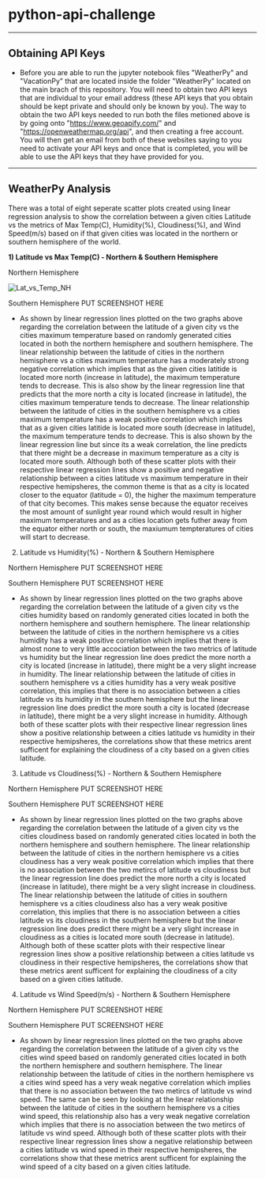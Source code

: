 # **python-api-challenge** #
--------

## Obtaining API Keys ##
* Before you are able to run the jupyter notebook files "WeatherPy" and "VacationPy" that are located inside the folder "WeatherPy" located on the main brach of this repository. You will need to obtain two API keys that are individual to your email address (these API keys that you obtain should be kept private and should only be known by you). The way to obtain the two API keys needed to run both the files metioned above is by going onto "https://www.geoapify.com/" and "https://openweathermap.org/api", and then creating a free account. You will then get an email from both of these websites saying to you need to activate your API keys and once that is completed, you will be able to use the API keys that they have provided for you. 
--------

## WeatherPy Analysis ##
There was a total of eight seperate scatter plots created using linear regression analysis to show the correlation between a given cities Latitude vs the metrics of Max Temp(C), Humidity(%), Cloudiness(%), and Wind Speed(m/s) based on if that given cities was located in the northern or southern hemisphere of the world.

**1) Latitude vs Max Temp(C) - Northern & Southern Hemisphere**

Northern Hemisphere

![Lat_vs_Temp_NH](https://github.com/nmrodio/python-api-challenge/assets/157527614/c0ab2bd0-7595-42bf-9e4b-ebe2ea7af8c9)

Southern Hemisphere 
PUT SCREENSHOT HERE

*  As shown by linear regression lines plotted on the two graphs above regarding the correlation between the latitude of a given city vs the cities maximum temperature based on randomly generated cities located in both the northern hemisphere and southern hemisphere. The linear relationship between the latitude of cities in the northern hemisphere vs a cities maximum temperature has a moderately strong negative correlation which implies that as the given cities latitide is located more north (increase in latitude), the maximum temperature tends to decrease. This is also show by the linear regression line that predicts that the more north a city is located (increase in latitude), the cities maximum temperature tends to decrease. The linear relationship between the latitude of cities in the southern hemisphere vs a cities maximum temperature has a weak positive correlation which implies that as a given cities latitide is located more south (decrease in latitude), the maximum temperature tends to decrease. This is also shown by the linear regression line but since its a weak correlation, the line predicts that there might be a decrease in maximum temperature as a city is located more south. Although both of these scatter plots with their respective linear regression lines show a positive and negative relationship between a cities latitude vs maximum temperature in their respective hemipsheres, the common theme is that as a city is located closer to the equator (latitude = 0), the higher the maximum temperature of that city becomes. This makes sense because the equator receives the most amount of sunlight year round which would result in higher maximum temperatures and as a cities location gets futher away from the equator either north or south, the maxiumum tempteratures of cities will start to decrease.

2) Latitude vs Humidity(%) - Northern & Southern Hemisphere

Northern Hemisphere
PUT SCREENSHOT HERE

Southern Hemisphere
PUT SCREENSHOT HERE

* As shown by linear regression lines plotted on the two graphs above regarding the correlation between the latitude of a given city vs the cities humidity based on randomly generated cities located in both the northern hemisphere and southern hemisphere. The linear relationship between the latitude of cities in the northern hemisphere vs a cities humidity has a weak positive correlation which implies that there is almost none to very little accociation between the two metrics of latitude vs humidity but the linear regression line does predict the more north a city is located (increase in latitude), there might be a very slight increase in humidity. The linear relationship between the latitude of cities in southern hemisphere vs a cities humidity has a very weak positive correlation, this implies that there is no association between a cities latitude vs its humidity in the southern hemisphere but the linear regression line does predict the more south a city is located (decrease in latitude), there might be a very slight increase in humidity. Although both of these scatter plots with their respective linear regression lines show a positive relationship between a cities latitude vs humidity in their respective hemipsheres, the correlations show that these metrics arent sufficent for explaining the cloudiness of a city based on a given cities latitude.

3) Latitude vs Cloudiness(%) - Northern & Southern Hemisphere

Northern Hemisphere
PUT SCREENSHOT HERE

Southern Hemisphere
PUT SCREENSHOT HERE

* As shown by linear regression lines plotted on the two graphs above regarding the correlation between the latitude of a given city vs the cities cloudiness based on randomly generated cities located in both the northern hemisphere and southern hemisphere. The linear relationship between the latitude of cities in the northern hemisphere vs a cities cloudiness has a very weak positive correlation which implies that there is no association between the two metircs of latitude vs cloudiness but the linear regression line does predict the more north a city is located (increase in latitude), there might be a very slight increase in cloudiness. The linear relationship between the latitude of cities in southern hemisphere vs a cities cloudiness also has a very weak positive correlation, this implies that there is no association between a cities latitude vs its cloudiness in the southern hemisphere but the linear regression line does predict there might be a very slight increase in cloudiness as a cities is located more south (decrease in latitude). Although both of these scatter plots with their respective linear regression lines show a positive relationship between a cities latitude vs cloudiness in their respective hemipsheres, the correlations show that these metrics arent sufficent for explaining the cloudiness of a city based on a given cities latitude.

4) Latitude vs Wind Speed(m/s) - Northern & Southern Hemisphere

Northern Hemisphere
PUT SCREENSHOT HERE

Southern Hemisphere
PUT SCREENSHOT HERE

* As shown by linear regression lines plotted on the two graphs above regarding the correlation between the latitude of a given city vs the cities wind speed based on randomly generated cities located in both the northern hemisphere and southern hemisphere. The linear relationship between the latitude of cities in the northern hemisphere vs a cities wind speed has a very weak negative correlation which implies that there is no association between the two metircs of latitude vs wind speed. The same can be seen by looking at the linear relationship between the latitude of cities in the southern hemisphere vs a cities wind speed, this relationship also has a very weak negative correlation which implies that there is no association between the two metircs of latitude vs wind speed. Although both of these scatter plots with their respective linear regression lines show a negative relationship between a cities latitude vs wind speed in their respective hemipsheres, the correlations show that these metrics arent sufficent for explaining the wind speed of a city based on a given cities latitude. 
